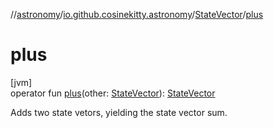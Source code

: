 //[astronomy](../../../index.md)/[io.github.cosinekitty.astronomy](../index.md)/[StateVector](index.md)/[plus](plus.md)

# plus

[jvm]\
operator fun [plus](plus.md)(other: [StateVector](index.md)): [StateVector](index.md)

Adds two state vetors, yielding the state vector sum.
